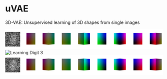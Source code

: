 # uVAE
3D-VAE: Unsupervised learning of 3D shapes from single images

![Learning Digit 2](./ExampleResults/gif_files_showing_training/Digit_2_during_training.gif)
![Learning Digit 3](./ExampleResults/gif_files_showing_training/Digit_3_during_training.gif)
![Learning Digit 5](./ExampleResults/gif_files_showing_training/Digit_5_during_training.gif)

